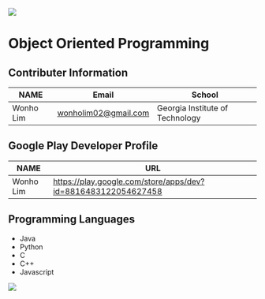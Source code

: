 ![](https://placehold.it/950x90/FF4500/fff?text=Welcome!)
# Object Oriented Programming 

## Contributer Information
<!-- Tables -->
| NAME      | Email                |School                           |
| --------- | -------------------- |---------------------------------|
| Wonho Lim | wonholim02@gmail.com | Georgia Institute of Technology |

## Google Play Developer Profile
| NAME      | URL                                                           |       
| --------- | --------------------------------------------------------------|
| Wonho Lim | https://play.google.com/store/apps/dev?id=8816483122054627458 |

## Programming Languages
* Java
* Python 
* C
* C++
* Javascript

![](https://www.itprotoday.com/sites/itprotoday.com/files/programming.jpg)
